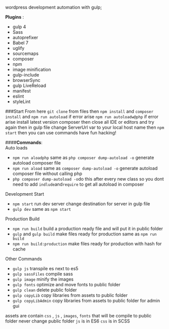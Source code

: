 wordpress development automation with gulp; 

**Plugins** :

- gulp 4
- Sass
- autoprefixer
- Babel 7
- uglify
- sourcemaps
- composer
- npm
- image minification
- gulp-include
- browserSync
- gulp LiveReload
- manifest
- eslint
- styleLint

###Start From here
`git clone` from files then `npm install` and `composer install` and `npm run autoload` if 
error arise `npm run autoloadw@php` if error arise install latest version composer 
then close all IDE or editors and try again then in gulp file change ServerUrl var to your 
local host name then `npm start` then you can use commands have fun hacking!


####**Commands**:<br>
Auto loads
- `npm run aloadphp` same as `php composer dump-autoload -o` generate autoload composer file
- `npm run aload` same as `composer dump-autoload -o` generate autoload composer file without calling php
- `php composer dump-autoload -o`do this after every new class so you dont need to add `indlude`and`require` to get all autoload in composer

Development Start 
- `npm start` run dev server change destination for server in gulp file
- `gulp dev` same as `npm start`

Production Build
- `npm run build` build a production ready file and will put it in public folder
- `gulp` and `gulp build` make files ready for production same as `npm run build`
- `npm run build:production` make files ready for production with hash for cache

Other Commands
- `gulp js` transpile es next to es5
- `gulp sassFiles` compile sass
- `gulp image` minify the images
- `gulp fonts` optimize and move fonts to public folder
- `gulp clean` delete public folder
- `gulp copyLib` copy libraries from assets to public folder
- `gulp copyLibAdmin` copy libraries from assets to public folder for admin gui

assets are contain `css` , `js` , `images`, `fonts` that will be compile to public folder never change public folder
`js` is in ES6
`css` is in SCSS